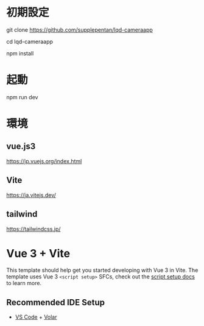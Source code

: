 # 初期設定

git clone https://github.com/supplepentan/lqd-cameraapp

cd lqd-cameraapp

npm install

# 起動

npm run dev

# 環境

## vue.js3

https://jp.vuejs.org/index.html

## Vite

https://ja.vitejs.dev/

## tailwind

https://tailwindcss.jp/



# Vue 3 + Vite

This template should help get you started developing with Vue 3 in Vite. The template uses Vue 3 `<script setup>` SFCs, check out the [script setup docs](https://v3.vuejs.org/api/sfc-script-setup.html#sfc-script-setup) to learn more.

## Recommended IDE Setup

- [VS Code](https://code.visualstudio.com/) + [Volar](https://marketplace.visualstudio.com/items?itemName=Vue.volar)
